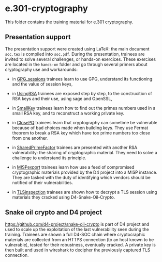 # e.301-cryptography
This folder contains the training material for e.301 cryptography.

## Presentation support

The presentation support were created using LaTeX: the main document `soc.tex`
is compiled into `soc.pdf`.  During the presentation, trainees are invited to
solve several challenges, or hands-on exercices. These exercises are located in
the `hands-on` folder and go through several primers about cryptography use and
workarounds:

- in [GPG_sessions](https://github.com/neolea/neolea-training-materials/tree/master/e.301-cryptography/hands-on-support/GPGsessions) trainees learn to use GPG, understand its functioning and
  the value of session keys,

- in [UsingRSA](https://github.com/neolea/neolea-training-materials/tree/master/e.301-cryptography/hands-on-support/UsingRSA) trainees are exposed step by step, to the construcition of RSA
  keys and their use, using sage and OpenSSL,

- in [SmallKey](https://github.com/neolea/neolea-training-materials/tree/master/e.301-cryptography/hands-on-support/SmallKey) trainees learn how to find out the primes numbers used in a
  small RSA key, and to reconstruct a working private key.   

- in [ClosePQ](https://github.com/neolea/neolea-training-materials/tree/master/e.301-cryptography/hands-on-support/ClosePQ) trainees learn that cryptography can sometime be vulnerable
  because of bad choices made when building keys. They use Fermat theorem to
break a RSA key which have too prime numbers too close from one another.

- in [SharedPrimeFactor](https://github.com/neolea/neolea-training-materials/tree/master/e.301-cryptography/hands-on-support/SharedPrimeFactor) trainees are presented with another RSA vulnerability:
  the sharing of cryptographic material. They need to solve a challenge to
understand its principle.

- in [MISPexport](https://github.com/neolea/neolea-training-materials/tree/master/e.301-cryptography/hands-on-support/MISPexport) trainees learn how use a feed of compromised cryptographic
  materials provided by the D4 project into a MISP instance. They are tasked
with the duty of identifying which vendors should be notified of their
vulnerabilities.

- in [TLSinspection](https://github.com/neolea/neolea-training-materials/tree/master/e.301-cryptography/hands-on-support/TLSinspection) trainees are shown how to decrypt a TLS session using
  materials they cracked using D4-Snake-Oil-Crypto.


## Snake oil crypto and D4 project

https://github.com/d4-project/snake-oil-crypto is part of D4 project and used
to scale up the exploitation of the last vulnerability seen during the
training. Trainees are shown a full D4-SOC chain where cryptocraphic materials
are collected from an HTTPS connection (to an host known to be vulnerable),
tested for their robustness, eventually cracked. A private key is then built
and used in wireshark to decipher the previously captured TLS connection.

